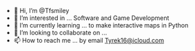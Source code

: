 - 👋 Hi, I’m @Tfsmiley
- 👀 I’m interested in ... Software and Game Development
- 🌱 I’m currently learning ... to make interactive maps in Python
- 💞️ I’m looking to collaborate on ...
- 📫 How to reach me ... by email Tyrek16@icloud.com

<!---
Tfsmiley/Tfsmiley is a ✨ special ✨ repository because its `README.md` (this file) appears on your GitHub profile.
You can click the Preview link to take a look at your changes.
--->
